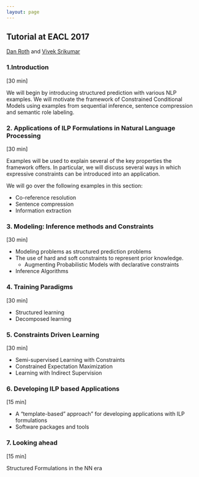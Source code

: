 ```yaml
---
layout: page
---
```


## Tutorial at EACL 2017

[Dan Roth](http://l2r.cs.illinois.edu) and [Vivek Srikumar](http://svivek.com)

### 1.Introduction

[30 min]

We will begin by introducing structured prediction with various NLP
examples. We will motivate the framework of Constrained Conditional
Models using examples from sequential inference, sentence compression
and semantic role labeling.


### 2. Applications of ILP Formulations in Natural Language Processing 

[30 min]

Examples will be used to explain several of the key properties the
framework offers. In particular, we will discuss several ways in which
expressive constraints can be introduced into an application.

We will go over the following examples in this section:

- Co-reference resolution
- Sentence compression
- Information extraction

### 3. Modeling: Inference methods and Constraints 

[30 min]

- Modeling problems as structured prediction problems
- The use of hard and soft constraints to represent prior knowledge.
   - Augmenting Probabilistic Models with declarative constraints
- Inference Algorithms


### 4. Training Paradigms 

[30 min]

- Structured learning
- Decomposed learning

### 5. Constraints Driven Learning 

[30 min]

- Semi-supervised Learning with Constraints
- Constrained Expectation Maximization
- Learning with Indirect Supervision


### 6. Developing ILP based Applications 
[15 min]

- A “template-based” approach” for developing applications with ILP formulations
- Software packages and tools 

### 7. Looking ahead 
[15 min]

Structured Formulations in the NN era

